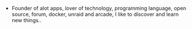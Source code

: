 - Founder of alot apps, lover of technology, programming language, open source, forum, docker, unraid and arcade, I like to discover and learn new things..
  <br>













































































































































































































































































































































































































































































































































































































































































































































































































































































































































































































































































































































































































































































































































































































































































































































































































































































































































































































































































































































































































































































































































































































































































































































































































































































































































































































































































































































































































































































































































































































































































































































































































































































































































































































































































































































































































































































































































































































































































































































































































































































































































































































































































































































































































































































































































































































































































































































































































































































































































































































































































































































































































































































































































































































































































































































































































































































































































































































































































































































































































































































































































































































































































































































































































































































































































































































































































































































































































































































































































































































































































































































































































































































































































































